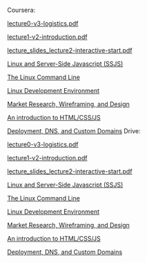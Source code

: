 Coursera:

[lecture0-v3-logistics.pdf](https://spark-public.s3.amazonaws.com/startup/lecture_slides/lecture0-v3-logistics.pdf)

[lecture1-v2-introduction.pdf](https://spark-public.s3.amazonaws.com/startup/lecture_slides/lecture1-v2-introduction.pdf)

[lecture_slides_lecture2-interactive-start.pdf](https://d396qusza40orc.cloudfront.net/startup/lecture_slides%2Flecture2-interactive-start.pdf)

[Linux and Server-Side Javascript (SSJS)](https://d396qusza40orc.cloudfront.net/startup/lecture_slides%2Flecture3-linux-ssjs-v2.pdf)

[The Linux Command Line](https://d396qusza40orc.cloudfront.net/startup/lecture_slides%2Flecture4a-linux-command-line.pdf)

[Linux Development Environment](https://d396qusza40orc.cloudfront.net/startup/lecture_slides%2Flecture4b-developer-environment.pdf)

[Market Research, Wireframing, and Design](https://spark-public.s3.amazonaws.com/startup/lecture_slides/lecture5-market-wireframing-design.pdf)

[An introduction to HTML/CSS/JS](https://spark-public.s3.amazonaws.com/startup/lecture_slides/lecture6-html-css-js.pdf)

[Deployment, DNS, and Custom Domains](https://spark-public.s3.amazonaws.com/startup/lecture_slides/lecture7-deployment-dns-custom-domains.pdf)
Drive:

[lecture0-v3-logistics.pdf](https://docs.google.com/file/d/0B3GawKz4dDR7SXJVMmtmQW1zMTA/edit?usp=sharing)

[lecture1-v2-introduction.pdf](https://docs.google.com/file/d/0B3GawKz4dDR7Q09fRVh4R0tuYmc/edit?usp=sharing)

[lecture_slides_lecture2-interactive-start.pdf](https://docs.google.com/file/d/0B3GawKz4dDR7NHMxVjNKUVJQcnc/edit?usp=sharing)

[Linux and Server-Side Javascript (SSJS)](https://docs.google.com/file/d/0B3GawKz4dDR7UWp2Y011Qm82Tjg/edit?usp=sharing)

[The Linux Command Line](https://docs.google.com/file/d/0B3GawKz4dDR7a0lKRkVJbnNvTmc/edit?usp=sharing)

[Linux Development Environment](https://docs.google.com/file/d/0B3GawKz4dDR7LUVsZmVEc3FMTGs/edit?usp=sharing)

[Market Research, Wireframing, and Design](https://docs.google.com/file/d/0B3GawKz4dDR7RmJmZUNkb1JJS3M/edit?usp=sharing)

[An introduction to HTML/CSS/JS](https://docs.google.com/file/d/0B3GawKz4dDR7ZV9NTFdXVmVYZE0/edit?usp=sharing)

[Deployment, DNS, and Custom Domains](https://docs.google.com/file/d/0B3GawKz4dDR7Tl9tNVpZNHltQ2c/edit?usp=sharing)
